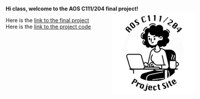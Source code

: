 **Hi class, welcome to the AOS C111/204 final project!** <img align="right" width="220" height="220" src="/assets/IMG/template_logo.png">

Here is the [link to the final project](assets/f)<br>
Here is the [link to the project code](assets/Real_Estate_Machine_Learning.ipynb)
